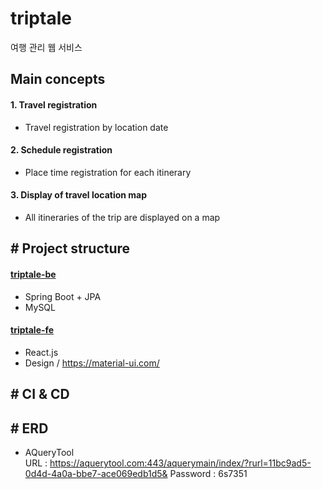 # triptale
여행 관리 웹 서비스

## Main concepts

#### 1. Travel registration
- Travel registration by location date

#### 2. Schedule registration
- Place time registration for each itinerary

#### 3. Display of travel location map
- All itineraries of the trip are displayed on a map


## \# Project structure
#### [triptale-be](https://github.com/Team-HST/triptale/tree/develop/triptale-be)
- Spring Boot + JPA
- MySQL

#### [triptale-fe](https://github.com/Team-HST/triptale/tree/develop/triptale-fe)
- React.js  
- Design / https://material-ui.com/

## \# CI & CD

## \# ERD
- AQueryTool  
  URL : https://aquerytool.com:443/aquerymain/index/?rurl=11bc9ad5-0d4d-4a0a-bbe7-ace069edb1d5&
  Password : 6s7351
